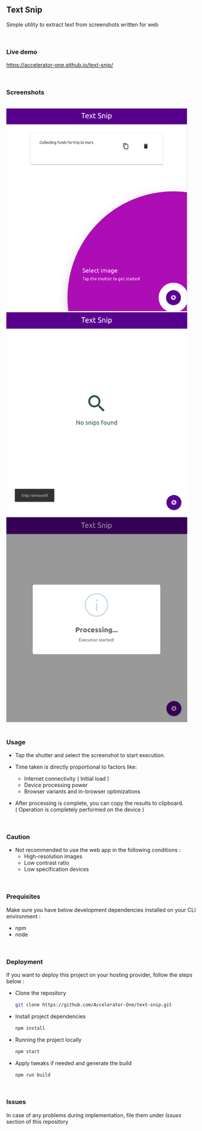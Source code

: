 ## Text Snip
Simple utility to extract text from screenshots written for web

<br/>

### Live demo
https://accelerator-one.github.io/text-snip/

<br/>

### Screenshots
<br/>

<img src="screenshots/1.png" style="width:480px" alt="welcome">  
<br/>

<img src="screenshots/2.png" style="width:480px" alt="empty">  
<br/>

<img src="screenshots/3.png" style="width:480px" alt="processing">  
<br/>

<br/>

### Usage
- Tap the shutter and select the screenshot to start execution.
- Time taken is directly proportional to factors like:
  * Internet connectivity ( Initial load )
  * Device processing power
  * Browser variants and in-browser optimizations

- After processing is complete, you can copy the results to clipboard.  
  ( Operation is completely performed on the device )

<br/>

### Caution
- Not recommended to use the web app in the following conditions :
    - High-resolution images
    - Low contrast ratio
    - Low specification devices

<br/>

### Prequisites
Make sure you have below development dependencies installed on your CLI environment :
- npm
- node

<br/>

### Deployment
If you want to deploy this project on your hosting provider, follow the steps below :

- Clone the repository
  ```bash
  git clone https://github.com/Accelerator-One/text-snip.git
  ```

- Install project dependencies
  ```bash
  npm install
  ```

- Running the project locally
  ```bash
  npm start
  ```    

- Apply tweaks if needed and generate the build
  ```bash
  npm run build
  ```

<br/>

### Issues
In case of any problems during implementation, file them under *Issues* section of this repository